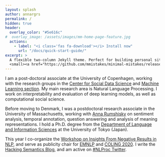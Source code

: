 ```yaml
---
layout: splash
author: annargrs
permalink: /
hidden: true
header:
  overlay_color: "#5e616c"
#  overlay_image: /assets/images/mm-home-page-feature.jpg
  actions:
    - label: "<i class='fas fa-download'></i> Install now"
      url: "/docs/quick-start-guide/"
excerpt: >
  A flexible two-column Jekyll theme. Perfect for building personal sites, blogs, and portfolios.<br />
  <small><a href="https://github.com/mmistakes/minimal-mistakes/releases/tag/4.19.3">Latest release v4.19.3</a></small>
---
```


I am a post-doctoral associate at the University of Copenhagen, working with the research groups in the [Center for Social Data Science](https://sodas.ku.dk/) and [Machine Learning section](https://di.ku.dk/english/research/groups/nlp/). My main research area is Natural Language Processing. I work on interpretability and evaluation of deep learning models, as well as computational social science.

Before moving to Denmark, I was a postdoctoral research associate in the University of Massachusetts, working with [Anna Rumshisky](http://text-machine.cs.uml.edu/) on sentiment analysis, temporal annotation, question answering and analysis of meaning representations. I hold a Ph.D. degree from the [Department of Language and Information Sciences](https://www.c.u-tokyo.ac.jp/eng_site/info/academics/grad/lis/) at the University of Tokyo (Japan).

This year I co-organize the [Workshop on Insights From Negative Results in NLP](https://insights-workshop.github.io), and serve as publicity chair for [EMNLP](https://2020.emnlp.org/) and [COLING 2020](https://coling2020.org/). I write the [Hacking Semantics Blog](https://hackingsemantics.xyz/), and am active on [#NLProc Twitter](https://twitter.com/annargrs).

